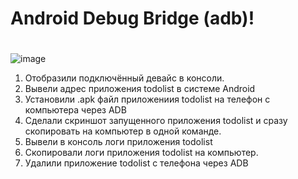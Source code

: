 # Android Debug Bridge (adb)!
# 
![image](https://i.ytimg.com/vi/g___gGA9jn8/maxresdefault.jpg)


 1. Отобразили подключённый девайс в консоли.
 2. Вывели адрес приложения todolist в системе Android
 3. Установили .apk файл приложениия todolist на телефон с компьютера через  ADB
 4. Сделали скриншот запущенного приложения todolist и сразу скопировать на компьютер в одной команде.
 5. Вывели в консоль логи приложения todolist
 6. Скопировали логи приложения todolist на компьютер.
 7. Удалили приложение todolist с телефона через ADB
